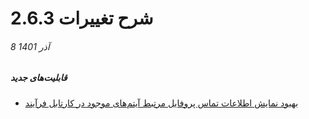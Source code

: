 # شرح تغییرات 2.6.3
###### 8 آذر 1401
##### قابلیت‌های جدید
- [بهبود نمایش اطلاعات تماس پروفایل مرتبط آیتم‌های موجود در کارتابل فرآیند](https://github.com/1stco/PayamGostarDocs/blob/master/releasenote/2.6.3/UserCartable.md)
